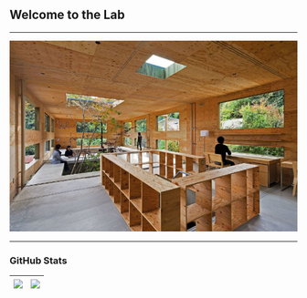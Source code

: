 ## Welcome to the Lab
---

<img src="LandingPage3.jpg"/>


---
### GitHub Stats
| <a href=""><img align="center" src="https://github-readme-stats.vercel.app/api?username=chrisAXZA&count_private=true&title_color=FD9047&icon_color=FD9047&text_color=0C2233&show_icons=true&custom_title=My+GitHub+Stats&hide_border=true"/></a> | <a href=""><img align="center" src="https://github-readme-stats.vercel.app/api/top-langs/?username=chrisAXZA&langs_count=10&layout=compact&hide_border=true"/></a> |
| ------------- | ------------- |

<!--

<img align="left" src="https://github-readme-stats.vercel.app/api?username=chrisAXZA&count_private=true&title_color=FD9047&icon_color=FD9047&text_color=0C2233&show_icons=true&custom_title=My+GitHub+Stats" />
<img align="right" src="https://github-readme-stats.vercel.app/api/top-langs/?username=chrisAXZA"/>

<img src="https://github-readme-stats.vercel.app/api?username=chrisAXZA&count_private=true&title_color=FD9047&icon_color=FD9047&text_color=0C2233&show_icons=true&custom_title=My+GitHub+Stats" />
<img src="https://github-readme-stats.vercel.app/api/top-langs/?username=chrisAXZA&langs_count=10&layout=compact"/>

### Hi there 👋
**chrisAXZA/chrisAXZA** is a ✨ _special_ ✨ repository because its `README.md` (this file) appears on your GitHub profile.

Here are some ideas to get you started:

- 🔭 I’m currently working on ...
- 🌱 I’m currently learning ...
- 👯 I’m looking to collaborate on ...
- 🤔 I’m looking for help with ...
- 💬 Ask me about ...
- 📫 How to reach me: ...
- 😄 Pronouns: ...
- ⚡ Fun fact: ...
-->
